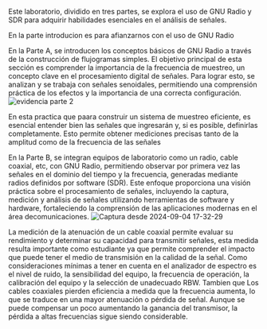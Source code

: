 Este laboratorio, dividido en tres partes, se explora el uso de GNU Radio y SDR para adquirir habilidades esenciales en el análisis de señales.

En la parte introducion es para afianzarnos con el uso de GNU Radio

En la Parte A, se introducen los conceptos básicos de GNU Radio a través de la construcción de flujogramas simples. El objetivo principal de esta sección es comprender la importancia de la
frecuencia de muestreo, un concepto clave en el procesamiento digital de señales. Para lograr esto, se analizan y se trabaja con señales senoidales, permitiendo una comprensión práctica de los
efectos y la importancia de una correcta configuración.
![evidencia parte 2](https://github.com/user-attachments/assets/88bbc1fd-5c66-4462-a1d5-1fd462d01864)

En esta practica que paara construir un sistema de muestreo eficiente, es esencial entender bien las señales que ingresarán y,
si es posible, definirlas completamente. Esto permite obtener mediciones precisas tanto de la amplitud como de la frecuencia de las señales

En la Parte B, se integran equipos de laboratorio como un radio, cable coaxial, etc, con GNU Radio, permitiendo observar por primera vez las señales en el dominio del tiempo y la frecuencia,
generadas mediante radios definidos por software (SDR). Este enfoque proporciona una visión práctica sobre el procesamiento de señales, incluyendo la captura, medición y análisis de
señales utilizando herramientas de software y hardware, fortaleciendo la comprensión de las aplicaciones modernas en el área decomunicaciones.
![Captura desde 2024-09-04 17-32-29](https://github.com/user-attachments/assets/b7e9f8c7-1db9-432c-b9df-d0238c4a4fe1)

La medición de la atenuación de un cable coaxial permite evaluar su rendimiento y determinar su capacidad para transmitir señales, esta medida resulta importante como estudiante ya que permite
comprender el impacto que puede tener el medio de transmisión en la calidad de la señal. Como consideraciones mínimas a tener en cuenta en el analizador de espectro es el nivel de ruido, la
sensibilidad del equipo, la frecuencia de operación, la calibración del equipo y la selección de unadecuado RBW.
Tambien que Los cables coaxiales pierden eficiencia a medida que la frecuencia aumenta, lo que se traduce en una mayor atenuación o pérdida de señal. Aunque se puede compensar un poco aumentando la ganancia del transmisor, la pérdida a altas frecuencias sigue siendo considerable.

